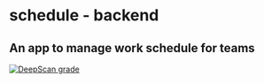 # schedule - backend
## An app to manage work schedule for teams

[![DeepScan grade](https://deepscan.io/api/teams/2060/projects/2625/branches/17709/badge/grade.svg)](https://deepscan.io/dashboard#view=project&tid=2060&pid=2625&bid=17709)